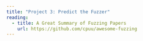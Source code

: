 ```yaml
---
title: "Project 3: Predict the Fuzzer"
reading:
  - title: A Great Summary of Fuzzing Papers
    url: https://github.com/cpuu/awesome-fuzzing
---
```

